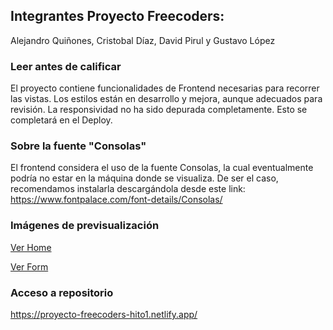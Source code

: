 ## Integrantes Proyecto Freecoders:
Alejandro Quiñones, Cristobal Díaz, David Pirul y Gustavo López

### Leer antes de calificar
El proyecto contiene funcionalidades de Frontend necesarias para recorrer las vistas.
Los estilos están en desarrollo y mejora, aunque adecuados para revisión.
La responsividad no ha sido depurada completamente. Esto se completará en el Deploy.

### Sobre la fuente "Consolas"
El frontend considera el uso de la fuente Consolas, la cual eventualmente podría no estar en la máquina donde se visualiza.
De ser el caso, recomendamos instalarla descargándola desde este link: https://www.fontpalace.com/font-details/Consolas/

### Imágenes de previsualización
[Ver Home](home.png)

[Ver Form](form.png)

### Acceso a repositorio
https://proyecto-freecoders-hito1.netlify.app/